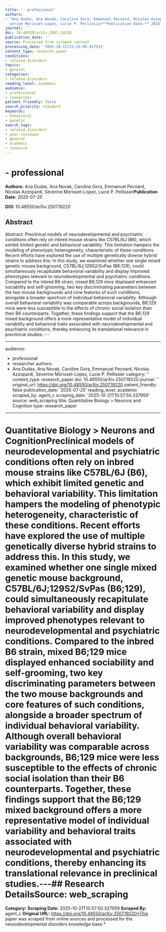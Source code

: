 ```yaml
---
title: '- professional'
authors:
- "Ana Dudas, Ana Novak, Caroline Gora, Emmanuel Pecnard, Nicolas Azzopardi, S\xE9\
  verine Morisset-Lopez, Lucie P. Pellissier**Publication Date:** 2025-07-25"
journal: ''
doi: 10.48550/arXiv.2507.19220
publication_date: ''
source: Processed from scraped content
processing_date: '2025-10-21T22:15:08.917313'
content_type: research_paper
conditions:
- related_disorders
topics:
- general
categories:
- related-disorders
reading_level: academic
audience:
- professional
- researcher
patient_friendly: false
search_priority: standard
keywords:
- behavioral
- genetic
search_tags:
- related_disorders
- peer-reviewed
- general
- academic
- research
---
```


# - professional

**Authors:** Ana Dudas, Ana Novak, Caroline Gora, Emmanuel Pecnard, Nicolas Azzopardi, Séverine Morisset-Lopez, Lucie P. Pellissier**Publication Date:** 2025-07-25

**DOI:** 10.48550/arXiv.2507.19220

## Abstract

Abstract:
Preclinical models of neurodevelopmental and psychiatric conditions often rely on inbred mouse strains like C57BL/6J (B6), which exhibit limited genetic and behavioral variability. This limitation hampers the modeling of phenotypic heterogeneity, characteristic of these conditions. Recent efforts have explored the use of multiple genetically diverse hybrid strains to address this. In this study, we examined whether one single mixed genetic mouse background, C57BL/6J;129S2/SvPas (B6;129), could simultaneously recapitulate behavioral variability and display improved phenotypes relevant to neurodevelopmental and psychiatric conditions. Compared to the inbred B6 strain, mixed B6;129 mice displayed enhanced sociability and self-grooming, two key discriminating parameters between the two mouse backgrounds and core features of such conditions, alongside a broader spectrum of individual behavioral variability. Although overall behavioral variability was comparable across backgrounds, B6;129 mice were less susceptible to the effects of chronic social isolation than their B6 counterparts.  Together, these findings support that the B6;129 mixed background offers a more representative model of individual variability and behavioral traits associated with neurodevelopmental and psychiatric conditions, thereby enhancing its translational relevance in preclinical studies.---

---
audience:
- professional
- researcher
authors:
- Ana Dudas, Ana Novak, Caroline Gora, Emmanuel Pecnard, Nicolas Azzopardi, Séverine
Morisset-Lopez, Lucie P. Pellissier
category: ''
content_type: research_paper
doi: 10.48550/arXiv.2507.19220
journal: ''
original_url: https://doi.org/10.48550/arXiv.2507.19220
patient_friendly: false
publication_date: '2025-07-25'
reading_level: academic
scraped_by: agent_c
scraping_date: '2025-10-21T10:57:50.337959'
source: web_scraping
title: Quantitative Biology > Neurons and Cognition
type: research_paper
---
# Quantitative Biology > Neurons and CognitionPreclinical models of neurodevelopmental and psychiatric conditions often rely on inbred mouse strains like C57BL/6J (B6), which exhibit limited genetic and behavioral variability. This limitation hampers the modeling of phenotypic heterogeneity, characteristic of these conditions. Recent efforts have explored the use of multiple genetically diverse hybrid strains to address this. In this study, we examined whether one single mixed genetic mouse background, C57BL/6J;129S2/SvPas (B6;129), could simultaneously recapitulate behavioral variability and display improved phenotypes relevant to neurodevelopmental and psychiatric conditions. Compared to the inbred B6 strain, mixed B6;129 mice displayed enhanced sociability and self-grooming, two key discriminating parameters between the two mouse backgrounds and core features of such conditions, alongside a broader spectrum of individual behavioral variability. Although overall behavioral variability was comparable across backgrounds, B6;129 mice were less susceptible to the effects of chronic social isolation than their B6 counterparts.  Together, these findings support that the B6;129 mixed background offers a more representative model of individual variability and behavioral traits associated with neurodevelopmental and psychiatric conditions, thereby enhancing its translational relevance in preclinical studies.---## Research Details**Source:** web_scraping
**Category:**
**Scraping Date:** 2025-10-21T10:57:50.337959
**Scraped By:** agent_c
**Original URL:** https://doi.org/10.48550/arXiv.2507.19220*This paper was scraped from online sources and processed for the neurodevelopmental disorders knowledge base.*
